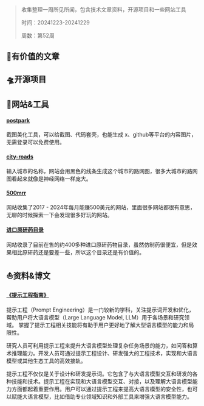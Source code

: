 >收集整理一周所见所闻，包含技术文章资料，开源项目和一些网站工具
>
> 时间：20241223-20241229
>
> 周数：第52周

## 📜有价值的文章

## 🛸开源项目

## 🚀网站&工具

#### [postpark](https://postspark.app/)

截图美化工具，可以给截图、代码套壳，也能生成 x、github等平台的内容图片，无需登录可以免费使用。

#### [city-roads](https://anvaka.github.io/city-roads/)

输入城市的名称，网站会用黑色的线条生成这个城市的路网图，很多大城市的路网图看起来就像是神经网络一样庞大。

#### [500mrr](https://www.500mrr.com/)

网站收集了2017 - 2024年每月能赚500美元的网站，里面很多网站都很有意思，无聊的时候探索一下会发现很多好玩的网站。

#### [进口原研药目录](https://medicine.lvwzhen.com/)

网站收录了目前在售的约400多种进口原研药物目录，虽然仿制药很便宜，但是效果相比原研药还是要差一些，所以这个目录还是有价值的。

## ⛵资料&博文

#### [《提示工程指南》](https://www.promptingguide.ai/zh)

提示工程（Prompt Engineering）是一门较新的学科，关注提示词开发和优化，帮助用户将大语言模型（Large Language Model, LLM）用于各场景和研究领域。 掌握了提示工程相关技能将有助于用户更好地了解大型语言模型的能力和局限性。

研究人员可利用提示工程来提升大语言模型处理复杂任务场景的能力，如问答和算术推理能力。开发人员可通过提示工程设计、研发强大的工程技术，实现和大语言模型或其他生态工具的高效接轨。

提示工程不仅仅是关于设计和研发提示词。它包含了与大语言模型交互和研发的各种技能和技术。提示工程在实现和大语言模型交互、对接，以及理解大语言模型能力方面都起着重要作用。用户可以通过提示工程来提高大语言模型的安全性，也可以赋能大语言模型，比如借助专业领域知识和外部工具来增强大语言模型能力。